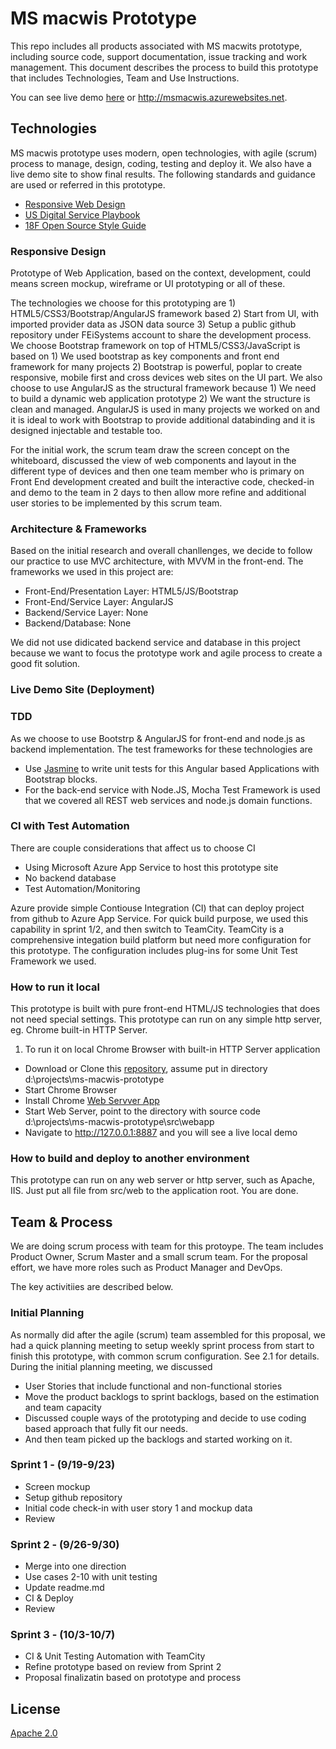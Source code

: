 # MS macwis Prototype
This repo includes all products associated with MS macwits prototype, including source code, support documentation, issue tracking and work management.
This document describes the process to build this prototype that includes Technologies, Team and Use Instructions.

You can see live demo [here](http://msmacwis.azurewebsites.net) or http://msmacwis.azurewebsites.net.

## Technologies
MS macwis prototype uses modern, open technologies, with agile (scrum) process to manage, design, coding, testing and deploy it. We also have a live demo site to show final results.
The following standards and guidance are used or referred in this prototype.
- [Responsive Web Design](https://en.wikipedia.org/wiki/Responsive_web_design)
- [US Digital Service Playbook](https://playbook.cio.gov/)
- [18F Open Source Style Guide](https://pages.18f.gov/open-source-guide/)

### Responsive Design

Prototype of Web Application, based on the context, development, could means screen mockup, wireframe or UI prototyping or all of these. 

The technologies we choose for this prototyping are 1) HTML5/CSS3/Bootstrap/AngularJS framework based 2) Start from UI, with imported provider data as JSON data source 3) Setup a public github repository under FEiSystems account to share the development process.
We choose Bootstrap framework on top of HTML5/CSS3/JavaScript is based on 1) We used bootstrap as key components and front end framework for many projects 2) Bootstrap is powerful, poplar to create responsive, mobile first and cross devices web sites on the UI part.
We also choose to use AngularJS as the structural framework because 1) We need to build a dynamic web application prototype 2) We want the structure is clean and managed. AngularJS is used in many projects we worked on and it is ideal to work with Bootstrap to provide additional databinding and it is designed injectable and testable too. 

For the initial work, the scrum team draw the screen concept on the whiteboard, discussed the view of web components and layout in the different type of devices and then one team member who is primary on Front End development created and built the interactive code, checked-in and demo to the team in 2 days to then allow more refine and additional user stories to be implemented by this scrum team.

### Architecture & Frameworks

Based on the initial research and overall chanllenges, we decide to follow our practice to use MVC architecture, with MVVM in the front-end.
The frameworks we used in this project are:
- Front-End/Presentation Layer: HTML5/JS/Bootstrap 
- Front-End/Service Layer: AngularJS
- Backend/Service Layer: None
- Backend/Database: None

We did not use didicated backend service and database in this project because we want to focus the prototype work and agile process to create a good fit solution.

### Live Demo Site (Deployment)

### TDD
As we choose to use Bootstrp & AngularJS for front-end and node.js as backend implementation. The test frameworks for these technologies are
- Use [Jasmine](http://jasmine.github.io/) to write unit tests for this Angular based Applications with Bootstrap blocks.
- For the back-end service with Node.JS, Mocha Test Framework is used that we covered all REST web services and node.js domain functions.


### CI with Test Automation
There are couple considerations that affect us to choose CI
- Using Microsoft Azure App Service to host this prototype site
- No backend database
- Test Automation/Monitoring

Azure provide simple Contiouse Integration (CI) that can deploy project from github to Azure App Service. For quick build purpose, we used this capability in sprint 1/2, and then switch to TeamCity.
TeamCity is a comprehensive integation build platform but need more configuration for this prototype. The configuration includes plug-ins for some Unit Test Framework we used.


### How to run it local
This prototype is built with pure front-end HTML/JS technologies that does not need special settings. This prototype can run on any simple http server, eg. Chrome built-in HTTP Server.
1. To run it on local Chrome Browser with built-in HTTP Server application
- Download or Clone this [repository](https://github.com/FEISystems/ms-macwis-prototype/), assume put in directory d:\projects\ms-macwis-prototype
- Start Chrome Browser
- Install Chrome [Web Servver App](https://chrome.google.com/webstore/detail/web-server-for-chrome/ofhbbkphhbklhfoeikjpcbhemlocgigb?hl=en)
- Start Web Server, point to the directory with source code d:\projects\ms-macwis-prototype\src\webapp
- Navigate to http://127.0.0.1:8887 and you will see a live local demo

### How to build and deploy to another environment
This prototype can run on any web server or http server, such as Apache, IIS. Just put all file from src/web to the application root. You are done.


## Team & Process
We are doing scrum process with team for this protoype. The team includes Product Owner, Scrum Master and a small scrum team. 
For the proposal effort, we have more roles such as Product Manager and DevOps.

The key activitiies are described below.

### Initial Planning
As normally did after the agile (scrum) team assembled for this proposal, we had a quick planning meeting to setup weekly sprint process from start to finish this prototype, with common scrum configuration. See 2.1 for details.
During the initial planning meeting, we discussed 
- User Stories that include functional and non-functional stories 
- Move the product backlogs to sprint backlogs, based on the estimation and team capacity 
- Discussed couple ways of the prototyping and decide to use coding based approach that fully fit our needs. 
- And then team picked up the backlogs and started working on it.

### Sprint 1 - (9/19-9/23)
- Screen mockup
- Setup github repository
- Initial code check-in with user story 1 and mockup data
- Review

### Sprint 2 - (9/26-9/30)
- Merge into one direction
- Use cases 2-10 with unit testing
- Update readme.md 
- CI & Deploy
- Review

### Sprint 3 - (10/3-10/7)
- CI & Unit Testing Automation with TeamCity
- Refine prototype based on review from Sprint 2
- Proposal finalizatin based on prototype and process

## License
[Apache 2.0](https://www.apache.org/licenses/LICENSE-2.0)